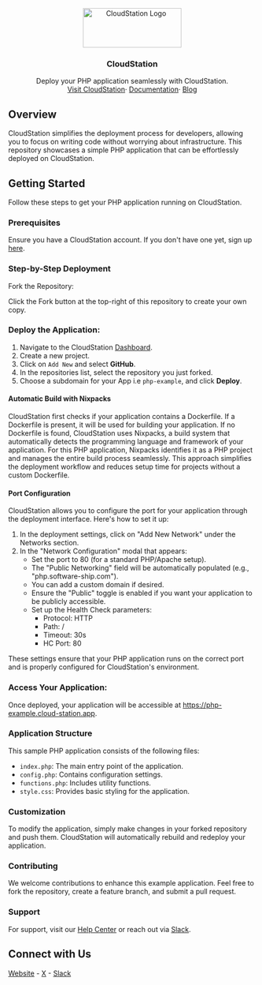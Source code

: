 <div align="center">
  <a href="https://cloud-station.io">
    <img src="https://www.cloud-station.io/logo-light.svg" alt="CloudStation Logo" width="200" height="80">
  </a>
  <h3 align="center">CloudStation</h3>
  <p align="center">
    Deploy your PHP application seamlessly with CloudStation.
    <br />
    <a href="https://cloud-station.io">Visit CloudStation</a>·
    <a href="https://documentation.cloud-station.io/s/ce6e8846-8aec-4337-a850-5188b6dc6d6e">Documentation</a>·
    <a href="https://blog.cloud-station.io">Blog</a>
  </p>
</div>

## Overview

CloudStation simplifies the deployment process for developers, allowing you to focus on writing code without worrying about infrastructure. This repository showcases a simple PHP application that can be effortlessly deployed on CloudStation.

## Getting Started
Follow these steps to get your PHP application running on CloudStation.

### Prerequisites
Ensure you have a CloudStation account. If you don't have one yet, sign up [here](https://www.cloud-station.io/signup).

### Step-by-Step Deployment
Fork the Repository:

Click the Fork button at the top-right of this repository to create your own copy.

### Deploy the Application:

1. Navigate to the CloudStation [Dashboard](https://www.cloud-station.io/dashboard/project).
2. Create a new project.
3. Click on `Add New` and select **GitHub**.
4. In the repositories list, select the repository you just forked.
5. Choose a subdomain for your App i.e `php-example`, and click **Deploy**.

#### Automatic Build with Nixpacks

CloudStation first checks if your application contains a Dockerfile. If a Dockerfile is present, it will be used for building your application. If no Dockerfile is found, CloudStation uses Nixpacks, a build system that automatically detects the programming language and framework of your application. For this PHP application, Nixpacks identifies it as a PHP project and manages the entire build process seamlessly. This approach simplifies the deployment workflow and reduces setup time for projects without a custom Dockerfile.
#### Port Configuration
CloudStation allows you to configure the port for your application through the deployment interface. Here's how to set it up:

1. In the deployment settings, click on "Add New Network" under the Networks section.
2. In the "Network Configuration" modal that appears:
   - Set the port to 80 (for a standard PHP/Apache setup).
   - The "Public Networking" field will be automatically populated (e.g., "php.software-ship.com").
   - You can add a custom domain if desired.
   - Ensure the "Public" toggle is enabled if you want your application to be publicly accessible.
   - Set up the Health Check parameters:
     - Protocol: HTTP
     - Path: /
     - Timeout: 30s
     - HC Port: 80

These settings ensure that your PHP application runs on the correct port and is properly configured for CloudStation's environment.

### Access Your Application:
Once deployed, your application will be accessible at https://php-example.cloud-station.app.

### Application Structure
This sample PHP application consists of the following files:

- `index.php`: The main entry point of the application.
- `config.php`: Contains configuration settings.
- `functions.php`: Includes utility functions.
- `style.css`: Provides basic styling for the application.

### Customization
To modify the application, simply make changes in your forked repository and push them. CloudStation will automatically rebuild and redeploy your application.

### Contributing
We welcome contributions to enhance this example application. Feel free to fork the repository, create a feature branch, and submit a pull request.

### Support
For support, visit our [Help Center](https://documentation.cloud-station.io/s/ce6e8846-8aec-4337-a850-5188b6dc6d6e) or reach out via [Slack](https://join.slack.com/t/cloudstationio/shared_invite/zt-20kougo40-Kd1196QzZ7bwUA0oPfZORA).

## Connect with Us
[Website](https://www.cloud-station.io/) - 
[X](https://twitter.com/CloudStation_io) - 
[Slack](https://join.slack.com/t/cloudstationio/shared_invite/zt-20kougo40-Kd1196QzZ7bwUA0oPfZORA)